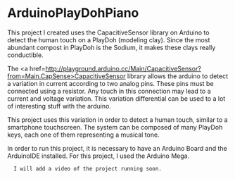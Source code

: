 # ArduinoPlayDohPiano
This project I created uses the CapacitiveSensor library on Arduino to detect the human touch on a PlayDoh (modeling clay). Since the most abundant compost in PlayDoh is the Sodium, it makes these clays really conductible.

The <a href=http://playground.arduino.cc/Main/CapacitiveSensor?from=Main.CapSense>CapacitiveSensor library</a> allows the arduino to detect a variation in current according to two analog pins. These pins must be connected using a resistor. Any touch in this connection may lead to a current and voltage variation. This variation differential can be used to a lot of interesting stuff with the arduino.

This project uses this variation in order to detect a human touch, similar to a smartphone touchscreen. The system can be composed of many PlayDoh keys, each one of them representing a musical tone.

In order to run this project, it is necessary to have an Arduino Board and the ArduinoIDE installed. For this project, I used the Arduino Mega.

```sh
  I will add a video of the project running soon.
```
